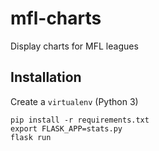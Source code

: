 # mfl-charts
Display charts for MFL leagues

## Installation
Create a `virtualenv` (Python 3)
```
pip install -r requirements.txt
export FLASK_APP=stats.py
flask run
```
